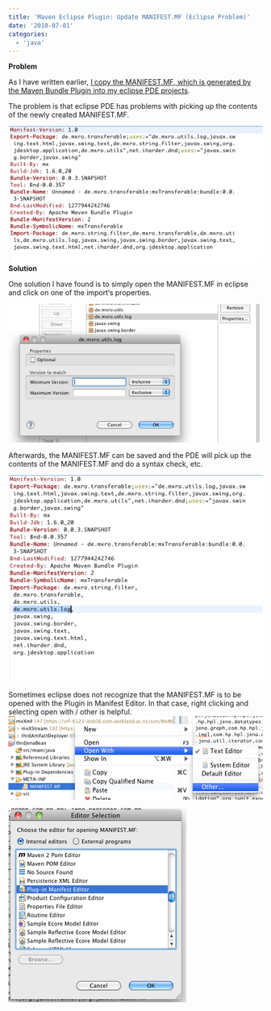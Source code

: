 ```yaml
---
title: 'Maven Eclipse Plugin: Update MANIFEST.MF (Eclipse Problem)'
date: '2010-07-01'
categories:
  - 'java'
---
```


**Problem**

As I have written earlier, [I copy the MANIFEST.MF, which is generated by the Maven Bundle Plugin into my eclipse PDE projects](http://nexnet.wordpress.com/2010/06/29/maven-eclipse-plugin-and-eclipse-pde-the-right-configuration/).

The problem is that eclipse PDE has problems with picking up the contents of the newly created MANIFEST.MF.

![bildschirmfoto2010-07-01um13-18-41.png](images/bildschirmfoto2010-07-01um13-18-41.png) **Solution**

One solution I have found is to simply open the MANIFEST.MF in eclipse and click on one of the import‘s properties.

![bildschirmfoto2010-07-01um13-19-56.png](images/bildschirmfoto2010-07-01um13-19-56.png)

Afterwards, the MANIFEST.MF can be saved and the PDE will pick up the contents of the MANIFEST.MF and do a syntax check, etc.

![bildschirmfoto2010-07-01um13-21-01.png](images/bildschirmfoto2010-07-01um13-21-01.png)

Sometimes eclipse does not recognize that the MANIFEST.MF is to be opened with the Plugin in Manifest Editor. In that case, right clicking and selecting open with / other is helpful. ![bildschirmfoto2010-07-01um15-21-25.png](images/bildschirmfoto2010-07-01um15-21-25.png)

![bildschirmfoto2010-07-01um15-22-24.png](images/bildschirmfoto2010-07-01um15-22-24.png)
